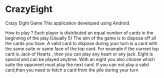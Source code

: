 # CrazyEight
Crazy Eight Game
This application developed using Android. 

How to play ?
Each player is distributed an equal number of cards in the beginning of the play.(Usually 5)
The aim of the game is to dispose off all the cards you have.
A valid card to dispose during your turn is a card with the same suite or same face of the top card.
For example if the current top card is Jack of Hearts , then you can play any heart or any jack.
Eight is special and can be played anytime.
With an eight you also choose which suite the opponent must play the next card.
If you can not play a valid card,then you need to fetch a card from the pile during your turn
